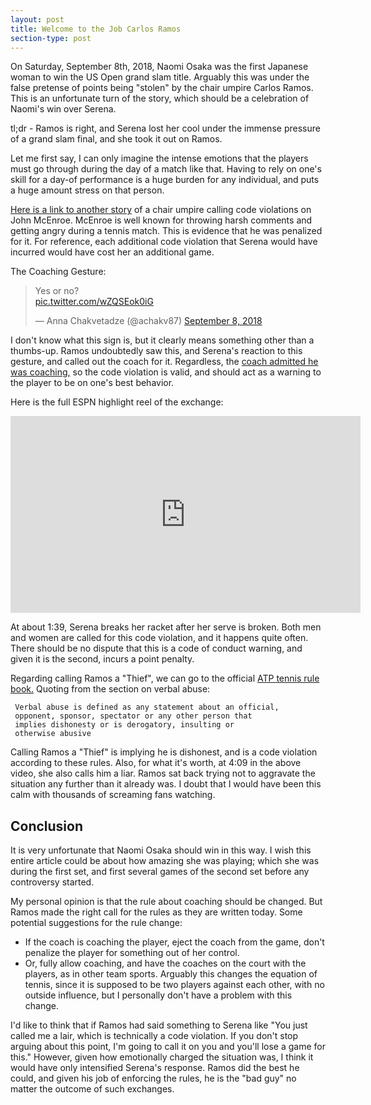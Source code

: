 ```yaml
---
layout: post
title: Welcome to the Job Carlos Ramos
section-type: post
---
```


On Saturday, September 8th, 2018, Naomi Osaka was the first Japanese woman to win the US Open grand slam title. Arguably this was under the false pretense of points being "stolen" by the chair umpire Carlos Ramos. This is
an unfortunate turn of the story, which should be a celebration of Naomi's win over Serena.

tl;dr - Ramos is right, and Serena lost her cool under the immense pressure of a grand slam final, and she took it out on Ramos.

Let me first say, I can only imagine the intense emotions that the players must go through during the day of a match like that. Having to rely on one's skill for a day-of performance is a huge burden for any individual, and puts a huge amount stress on that person.

[Here is a link to another story](https://www.smh.com.au/sport/tennis/it-is-serena-williams-who-owes-an-apology-to-umpire-carlos-ramos-20180909-p502q2.html) of a chair umpire calling code violations on John McEnroe. McEnroe is well known for throwing harsh comments and getting angry during a tennis match. This is evidence that he was penalized for it. For reference, each additional code violation that Serena would have incurred would have cost her an additional game.

The Coaching Gesture:

<blockquote class="twitter-tweet" data-lang="en"><p lang="en" dir="ltr">Yes or no?<br> <a href="https://t.co/wZQSEok0iG">pic.twitter.com/wZQSEok0iG</a></p>&mdash; Anna Chakvetadze (@achakv87) <a href="https://twitter.com/achakv87/status/1038539522349453312?ref_src=twsrc%5Etfw">September 8, 2018</a></blockquote>
<script async src="https://platform.twitter.com/widgets.js" charset="utf-8"></script>

I don't know what this sign is, but it clearly means something other than a thumbs-up. Ramos undoubtedly saw this, and Serena's reaction to this gesture, and called out the coach for it. Regardless, the [coach admitted he was coaching,](https://youtu.be/uiBrForlj-k?t=12m42s) so the code violation is valid, and should act as a warning to the player to be on one's best behavior.

Here is the full ESPN highlight reel of the exchange:

<iframe width="560" height="315" src="https://www.youtube.com/embed/uiBrForlj-k" frameborder="0" allow="autoplay; encrypted-media" allowfullscreen></iframe>


At about 1:39, Serena breaks her racket after her serve is broken. Both men and women are called for this code violation, and it happens quite often. There should be no dispute that this is a code of conduct warning, and given it is the second, incurs a point penalty.

Regarding calling Ramos a "Thief", we can go to the official <a href="https://www.atpworldtour.com/-/media/files/rulebook/2018/2018-atp-rulebook-chapter_vlll_1sep18.pdf" target="_blank">ATP tennis rule book.</a> Quoting from the section on verbal abuse:

```
 Verbal abuse is defined as any statement about an official,
 opponent, sponsor, spectator or any other person that
 implies dishonesty or is derogatory, insulting or
 otherwise abusive
```

Calling Ramos a "Thief" is implying he is dishonest, and is a code violation according to these rules. Also, for what
it's worth, at 4:09 in the above video, she also calls him a liar. Ramos sat back trying not to aggravate the situation
any further than it already was. I doubt that I would have been this calm with thousands of screaming fans watching.

## Conclusion

It is very unfortunate that Naomi Osaka should win in this way. I wish this entire article could be about how amazing
she was playing; which she was during the first set, and first several games of the second set before any controversy started.

My personal opinion is that the rule about coaching should be changed. But Ramos made the right call for the rules as
they are written today. Some potential suggestions for the rule change:

* If the coach is coaching the player, eject the coach from the game, don't penalize the player for something out of her control.
* Or, fully allow coaching, and have the coaches on the court with the players, as in other team sports. Arguably this changes the equation of tennis, since it is supposed to be two players against each other, with no outside influence, but I personally don't have a problem with this change.

I'd like to think that if Ramos had said something to Serena like "You just called me a lair, which is technically a code violation. If you don't stop arguing about this point, I'm going to call it on you and you'll lose a game for this." However, given how emotionally charged the situation was, I think it would have only intensified Serena's response. Ramos did the best he could, and given his job of enforcing the rules, he is the "bad guy" no matter the outcome of such exchanges.

